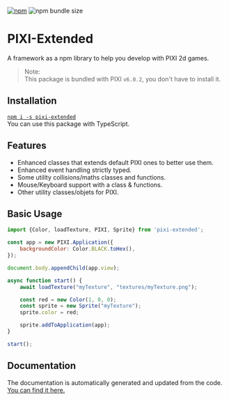 [![npm](https://img.shields.io/npm/dt/pixi-extended?style=flat-square)](https://www.npmjs.com/package/pixi-extended)
![npm bundle size](https://img.shields.io/bundlephobia/min/pixi-extended?style=flat-square)

# PIXI-Extended

A framework as a npm library to help you develop with PIXI 2d games.<br>
> Note:<br>
> This package is bundled with PIXI `v6.0.2`, you don't have to install it.

## Installation

[`npm i -s pixi-extended`](https://www.npmjs.com/package/pixi-extended) <br>
You can use this package with TypeScript.

## Features

- Enhanced classes that extends default PIXI ones to better use them.
- Enhanced event handling strictly typed.
- Some utility collisions/maths classes and functions.
- Mouse/Keyboard support with a class & functions.
- Other utility classes/objets for PIXI.

## Basic Usage
```js
import {Color, loadTexture, PIXI, Sprite} from 'pixi-extended';

const app = new PIXI.Application({
	backgroundColor: Color.BLACK.toHex(),
});

document.body.appendChild(app.view);

async function start() {
	await loadTexture("myTexture", "textures/myTexture.png");

	const red = new Color(1, 0, 0);
	const sprite = new Sprite("myTexture");
	sprite.color = red;

	sprite.addToApplication(app);
}

start();
```

## Documentation

The documentation is automatically generated and updated from the code.<br>
[You can find it here.](https://ayfri.github.io/PIXI-Extended/index.html)
